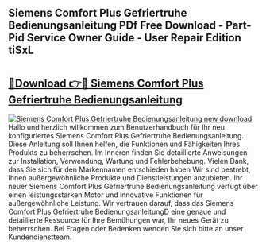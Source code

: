 ## Siemens Comfort Plus Gefriertruhe Bedienungsanleitung PDf Free Download - Part-Pid Service Owner Guide - User Repair Edition tiSxL

# <h2><a href="http://df1ik6.blite.top/?on=Siemens+Comfort+Plus+Gefriertruhe+Bedienungsanleitung">🔗Download 👉🔴 Siemens Comfort Plus Gefriertruhe Bedienungsanleitung</a></h2>

[![Siemens Comfort Plus Gefriertruhe Bedienungsanleitung new download](https://i.imgur.com/lujVjoI.png)](http://df1ik6.blite.top/?on=Siemens+Comfort+Plus+Gefriertruhe+Bedienungsanleitung)
Hallo und herzlich willkommen zum Benutzerhandbuch für Ihr neu konfiguriertes Siemens Comfort Plus Gefriertruhe Bedienungsanleitung. Diese Anleitung soll Ihnen helfen, die Funktionen und Fähigkeiten Ihres Produkts zu beherrschen. Im Inneren finden Sie detaillierte Anweisungen zur Installation, Verwendung, Wartung und Fehlerbehebung. Vielen Dank, dass Sie sich für den Markennamen entschieden haben Wir sind bestrebt, Ihnen außergewöhnliche Produkte und Dienstleistungen anzubieten. Ihr neuer Siemens Comfort Plus Gefriertruhe Bedienungsanleitung verfügt über einen leistungsstarken Motor und innovative Funktionen für außergewöhnliche Leistung. Wir vertrauen darauf, dass das Siemens Comfort Plus Gefriertruhe BedienungsanleitungD eine genaue und detaillierte Ressource für Ihre Bemühungen war, Ihr neues Gerät zu beherrschen. Bei Fragen oder Bedenken wenden Sie sich bitte an unser Kundendienstteam.
